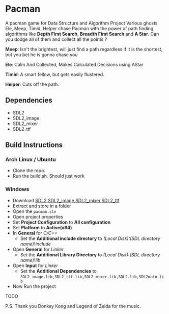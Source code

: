 # Pacman

A pacman game for Data Structure and Algorithm Project
Various ghosts Ele, Meep, Timid, Helper chase Pacman with the power of path finding algorithms like **Depth First Search**, **Breadth First Search** and **A Star**.
Can you dodge all of them and collect all the points ?

**Meep**: Isn't the brightest, will just find a path regardless if it is the shortest, but you bet he is gonna chase you

**Ele**: Calm And Collected, Makes Calculated Decisions using AStar

**Timid**: A smart fellow, but gets easily flustered.

**Helper**: Cuts off the path.

## Dependencies

- SDL2
- SDL2_image
- SDL2_mixer
- SDL2_ttf

## Build Instructions

### Arch Linux / Ubuntu

- Clone the repo.
- Run the build.sh. Should just work

### Windows

- Download [SDL2](https://www.libsdl.org/download-2.0.php),[SDL2_image](https://www.libsdl.org/projects/SDL_image/),[SDL2_mixer](https://www.libsdl.org/projects/SDL_mixer/),[SDL2_ttf](https://www.dll4free.com/sdl2_ttf.dll.html) 
- Extract and store in a folder
- Open the ``pacman.sln``  
- Open project properties
- Set **Project Configuration** to **All configuration**
- Set **Platform** to **Active(x64)**
- In **General** for *C/C++*
  - Set the **Additional include directory** to *(Local Disk):\(SDL directory name)\include*
- Open **General** for *Linker*
  - Set the  **Additional Library Directory** to *(Local Disk):\(SDL directory name)\lib*
- Open **Input** for *Linker*
  - Set the **Additional Dependencies** to ``SDL2_image.lib,SDL2_ttf.lib,SDL2_mixer.lib,SDL2.lib,SDL2main.lib``
- Now Run the project












TODO

P.S. Thank you Donkey Kong and Legend of Zelda for the music.
